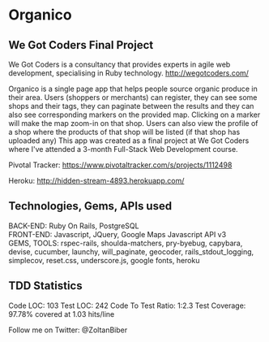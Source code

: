 # Organico

## We Got Coders Final Project 
We Got Coders is a consultancy that provides experts in agile web development, specialising in Ruby technology.
http://wegotcoders.com/

Organico is a single page app that helps people source organic produce in their area.
Users (shoppers or merchants) can register, they can see some shops and their tags, they can paginate 
between the results and they can also see corresponding markers on the provided map. 
Clicking on a marker will make the map zoom-in on that shop.
Users can also view the profile of a shop where the products of that shop will be listed (if that shop has uploaded any) 
This app was created as a final project at We Got Coders where I've attended a 3-month Full-Stack Web Development course.

Pivotal Tracker: https://www.pivotaltracker.com/s/projects/1112498

Heroku: http://hidden-stream-4893.herokuapp.com/

## Technologies, Gems, APIs used

BACK-END: Ruby On Rails, PostgreSQL    
FRONT-END: Javascript, JQuery, Google Maps Javascript API v3     
GEMS, TOOLS: rspec-rails, shoulda-matchers, pry-byebug, capybara, devise, cucumber, launchy, will_paginate, geocoder, rails_stdout_logging, simplecov, reset.css, underscore.js, google fonts, heroku

## TDD Statistics

Code LOC: 103
Test LOC: 242
Code To Test Ratio: 1:2.3
Test Coverage: 97.78% covered at 1.03 hits/line

Follow me on Twitter: @ZoltanBiber


